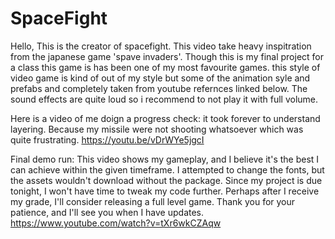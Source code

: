 # SpaceFight

Hello, This is the creator of spacefight. This video take heavy inspitration from the japanese game 'spave invaders'. Though this is my final project for a class this game is has been one of my most favourite games.
this style of video game is kind of out of my style but some of the animation syle and prefabs and completely taken from youtube refernces linked below. The sound effects are quite loud so i recommend to not play it with full volume. 

Here is a video of me doign a progress check: it took forever to understand layering. Because my missile were not shooting whatsoever which was quite frustrating. 
https://youtu.be/vDrWYe5jgcI


Final demo run: This video shows my gameplay, and I believe it's the best I can achieve within the given timeframe. I attempted to change the fonts, but the assets wouldn't download without the package. Since my project is due tonight, I won't have time to tweak my code further. Perhaps after I receive my grade, I'll consider releasing a full level game. Thank you for your patience, and I'll see you when I have updates.
https://www.youtube.com/watch?v=tXr6wkCZAqw


